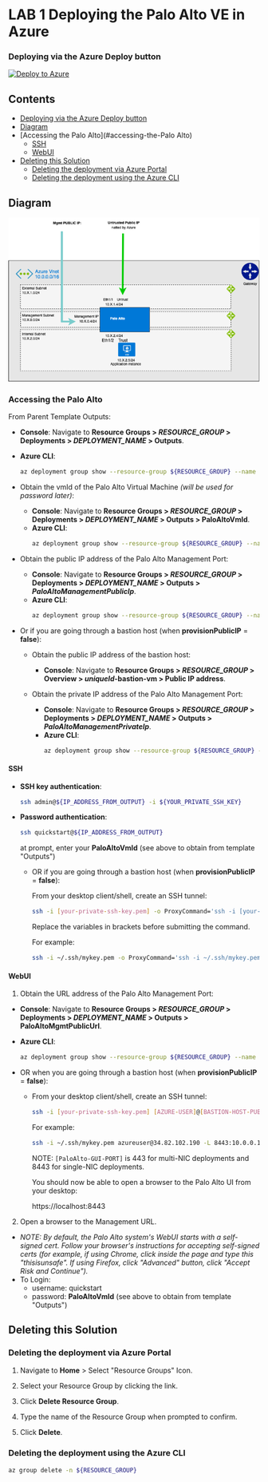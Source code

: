 # LAB 1 Deploying the Palo Alto VE in Azure

### Deploying via the Azure Deploy button

[![Deploy to Azure](http://azuredeploy.net/deploybutton.png)](https://portal.azure.com/#create/Microsoft.Template/uri/https%3A%2F%2Fraw.githubusercontent.com%2Foncledave01%2Ff5-azure-arm-templates-v2%2Fmain%2Fexamples%2Flab1%2Fazuredeploy.json)

## Contents

  - [Deploying via the Azure Deploy button](#deploying-via-the-azure-deploy-button)
  - [Diagram](#diagram)
  - [Accessing the Palo Alto](#accessing-the-Palo Alto)
    - [SSH](#ssh)
    - [WebUI](#webui)
  - [Deleting this Solution](#deleting-this-solution)
    - [Deleting the deployment via Azure Portal](#deleting-the-deployment-via-azure-portal)
    - [Deleting the deployment using the Azure CLI](#deleting-the-deployment-using-the-azure-cli)


## Diagram

![Configuration Example](diagram.png)

### Accessing the Palo Alto

From Parent Template Outputs:
  - **Console**:  Navigate to **Resource Groups > *RESOURCE_GROUP* > Deployments > *DEPLOYMENT_NAME* > Outputs**.
  - **Azure CLI**: 
    ```bash
    az deployment group show --resource-group ${RESOURCE_GROUP} --name ${DEPLOYMENT_NAME}  -o tsv --query properties.outputs" 
    ```

- Obtain the vmId of the Palo Alto Virtual Machine *(will be used for password later)*:
  - **Console**: Navigate to **Resource Groups > *RESOURCE_GROUP* > Deployments > *DEPLOYMENT_NAME* > Outputs > PaloAltoVmId**.
  - **Azure CLI**: 
    ```bash
    az deployment group show --resource-group ${RESOURCE_GROUP} --name ${DEPLOYMENT_NAME}  -o tsv --query properties.outputs.PaloAltoVmId.value
    ```

- Obtain the public IP address of the Palo Alto Management Port:
  - **Console**: Navigate to **Resource Groups > *RESOURCE_GROUP* > Deployments > *DEPLOYMENT_NAME* > Outputs > *PaloAltoManagementPublicIp***.
  - **Azure CLI**: 
    ``` bash 
    az deployment group show --resource-group ${RESOURCE_GROUP} --name ${DEPLOYMENT_NAME} -o tsv --query properties.outputs.PaloAltoManagementPublicIp.value
    ```

- Or if you are going through a bastion host (when **provisionPublicIP** = **false**):
  - Obtain the public IP address of the bastion host:
    - **Console**: Navigate to **Resource Groups > *RESOURCE_GROUP* > Overview > *uniqueId*-bastion-vm > Public IP address**.


  - Obtain the private IP address of the Palo Alto Management Port:
    - **Console**: Navigate to **Resource Groups > *RESOURCE_GROUP* > Deployments > *DEPLOYMENT_NAME* > Outputs > *PaloAltoManagementPrivateIp***.
    - **Azure CLI**: 
      ``` bash 
      az deployment group show --resource-group ${RESOURCE_GROUP} --name ${DEPLOYMENT_NAME} -o tsv --query properties.outputs.PaloAltoManagementPrivateIp.value
      ```


#### SSH
  
  - **SSH key authentication**: 
      ```bash
      ssh admin@${IP_ADDRESS_FROM_OUTPUT} -i ${YOUR_PRIVATE_SSH_KEY}
      ```
  - **Password authentication**: 
      ```bash 
      ssh quickstart@${IP_ADDRESS_FROM_OUTPUT}
      ``` 
      at prompt, enter your **PaloAltoVmId** (see above to obtain from template "Outputs")


    - OR if you are going through a bastion host (when **provisionPublicIP** = **false**):

        From your desktop client/shell, create an SSH tunnel:
        ```bash
        ssh -i [your-private-ssh-key.pem] -o ProxyCommand='ssh -i [your-private-ssh-key.pem] -W %h:%p [AZURE-USER]@[BASTION-HOST-PUBLIC-IP]' [Palo Alto-USER]@[Palo Alto-MGMT-PRIVATE-IP]
        ```

        Replace the variables in brackets before submitting the command.

        For example:
        ```bash
        ssh -i ~/.ssh/mykey.pem -o ProxyCommand='ssh -i ~/.ssh/mykey.pem -W %h:%p azureuser@34.82.102.190' admin@10.0.0.11
        ```

#### WebUI

1. Obtain the URL address of the Palo Alto Management Port:
  - **Console**: Navigate to **Resource Groups > *RESOURCE_GROUP* > Deployments > *DEPLOYMENT_NAME* > Outputs > PaloAltoMgmtPublicUrl**.
  - **Azure CLI**: 
    ```bash
    az deployment group show --resource-group ${RESOURCE_GROUP} --name ${DEPLOYMENT_NAME}  -o tsv --query properties.outputs.PaloAltoManagementPublicUrl.value
    ```

  - OR when you are going through a bastion host (when **provisionPublicIP** = **false**):
    - From your desktop client/shell, create an SSH tunnel:

        ```bash
        ssh -i [your-private-ssh-key.pem] [AZURE-USER]@[BASTION-HOST-PUBLIC-IP] -L 8443:[Palo Alto-MGMT-PRIVATE-IP]:[PaloAlto-GUI-PORT]
        ```
        For example:
        ```bash
        ssh -i ~/.ssh/mykey.pem azureuser@34.82.102.190 -L 8443:10.0.0.11:443
        ```

        NOTE: `[PaloAlto-GUI-PORT]` is 443 for multi-NIC deployments and 8443 for single-NIC deployments.

        You should now be able to open a browser to the Palo Alto UI from your desktop:

        https://localhost:8443



2. Open a browser to the Management URL.
  - *NOTE: By default, the Palo Alto system's WebUI starts with a self-signed cert. Follow your browser's instructions for accepting self-signed certs (for example, if using Chrome, click inside the page and type this "thisisunsafe". If using Firefox, click "Advanced" button, click "Accept Risk and Continue").*
  - To Login: 
    - username: quickstart
    - password: **PaloAltoVmId** (see above to obtain from template "Outputs")





## Deleting this Solution

### Deleting the deployment via Azure Portal 

1. Navigate to **Home** > Select "Resource Groups" Icon.

2. Select your Resource Group by clicking the link.

3. Click **Delete Resource Group**.

4. Type the name of the Resource Group when prompted to confirm.

5. Click **Delete**.

### Deleting the deployment using the Azure CLI

```bash
az group delete -n ${RESOURCE_GROUP}
```
